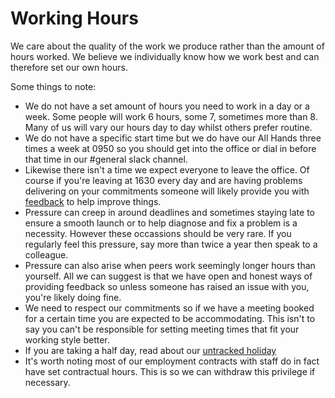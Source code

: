 # Working Hours

We care about the quality of the work we produce rather than the amount of hours worked. We believe we individually know how we work best and can therefore set our own hours.

Some things to note:

 - We do not have a set amount of hours you need to work in a day or a week. Some people will work 6 hours, some 7, sometimes more than 8. Many of us will vary our hours day to day whilst others prefer routine.
 - We do not have a specific start time but we do have our All Hands three times a week at 0950 so you should get into the office or dial in before that time in our #general slack channel.
 - Likewise there isn't a time we expect everyone to leave the office. Of course if you're leaving at 1630 every day and are having problems delivering on your commitments someone will likely provide you with [feedback](https://github.com/madetech/handbook/blob/working_hours/policies/continuous_feedback.md) to help improve things.
 - Pressure can creep in around deadlines and sometimes staying late to ensure a smooth launch or to help diagnose and fix a problem is a necessity. However these occassions should be very rare. If you regularly feel this pressure, say more than twice a year then speak to a colleague.
 - Pressure can also arise when peers work seemingly longer hours than yourself. All we can suggest is that we have open and honest ways of providing feedback so unless someone has raised an issue with you, you're likely doing fine.
 - We need to respect our commitments so if we have a meeting booked for a certain time you are expected to be accommodating. This isn't to say you can't be responsible for setting meeting times that fit your working style better.
 - If you are taking a half day, read about our [untracked holiday](https://github.com/madetech/handbook/blob/master/benefits/untracked_holiday.md)
 - It's worth noting most of our employment contracts with staff do in fact have set contractual hours. This is so we can withdraw this privilege if necessary.
